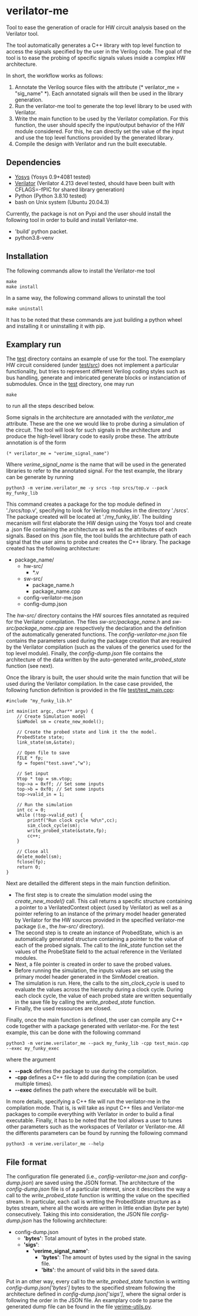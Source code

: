 # verilator-me

Tool to ease the generation of oracle for HW circuit analysis based on the Verilator tool.

The tool automatically generates a C++ library with top level function to
access the signals specified by the user in the Verilog code.  The goal of the
tool is to ease the probing of specific signals values inside a complex HW
architecture.  

In short, the workflow works as follows:
1. Annotate the Verilog source files with the attribute (\* verilator\_me =
   "sig\_name" \*). Each annotated signals will then be used in the library
   generation.
1. Run the verilator-me tool to generate the top level library to be used with
   Verilator.
1. Write the main function to be used by the Verilator compilation. For this
   function, the user should specify the input/output behavior of the HW module
   considered. For this, he can directly set the value of the input and use the
   top level functions provided by the generated library.  
1. Compile the design with Verilator and run the built executable.


## Dependencies

* [Yosys](http://www.clifford.at/yosys/) (Yosys 0.9+4081 tested)
* [Verilator](https://www.veripool.org/verilator/) (Verilator 4.213 devel
  tested, should have been built with CFLAGS=-fPIC for shared library
  generation)
* Python (Python 3.8.10 tested)
* bash on Unix system (Ubuntu 20.04.3)

Currently, the package is not on Pypi and the user should install the following
tool in order to build and install Verilator-me.

* 'build' python packet.
* python3.8-venv 

## Installation
The following commands allow to install the Verilator-me tool
```
make
make install
```
In a same way, the following command allows to uninstall the tool
```
make uninstall
```
It has to be noted that these commands are just building a python wheel and installing it or uninstalling it
with pip.
## Examplary run

The [test](test/) directory contains an example of use for the tool. The
exemplary HW circuit considered (under [test/src](https://git-crypto.elen.ucl.ac.be/cmomin/verilator-me/-/tree/README/test/srcs)) does not implement a particular functionality,
but tries to represent different Verilog coding styles such as bus handling,
generate and imbricated generate blocks or instanciation of submodules. Once in the [test](test/) directory, one may run 
```
make 
```
to run all the steps described below. 

Some signals in the architecture are annotaded with the *verilator\_me* attribute. These are the one
we would like to probe during a simulation of the circuit. The tool will look for such signals in the architecture 
and produce the high-level library code to easily probe these. The attribute annotation is of the form 
```
(* verilator_me = "verime_signal_name")
```
Where *verime\_signal\_name* is the name that will be used in the generated libraries to refer to the annotated signal.
For the test example, the library can be generate by running
```
python3 -m verime.verilator_me -y srcs -top srcs/top.v --pack my_funky_lib
```
This command creates a package for the top module defined in './srcs/top.v', specifying to look for Verilog modules in the directory './srcs'. The package created will be located at './my\_funky\_lib'. The building mecanism will first elaborate the HW design using the Yosys tool and create a .json file containing the architecture as well as the attributes of each signals. Based on this .json file, the tool builds the architecture path of each signal that the user aims to probe and creates the C++ library. The package created has the following architecture:

+ package_name/
   + hw-src/
      + *.v
   + sw-src/
      + package_name.h
      + package_name.cpp
   + config-verilator-me.json
   + config-dump.json

The *hw-src/* directory contains the HW sources files annotated as required for the Verilator compilation. The files *sw-src/package_name.h* and *sw-src/package_name.cpp* are respectively the declaration and the definition of the automatically generated functions. The *config-verilator-me.json* file contains the parameters used during the package creation that are required by the Verilator compilation (such as the values of the generics used for the top level module). Finally, the *config-dump.json* file contains the architecture of the data written by the auto-generated *write_probed_state* function (see next).

Once the library is built, the user should write the main function that will be used during the Verilator compilation. In the case case provided, the following function definition is provided in the file [test/test\_main.cpp](https://git-crypto.elen.ucl.ac.be/cmomin/verilator-me/-/blob/README/test/test_main.cpp):
```
#include "my_funky_lib.h"

int main(int argc, char** argv) {
    // Create Simulation model
    SimModel sm = create_new_model();

    // Create the probed state and link it the the model.
    ProbedState state; 
    link_state(sm,&state);

    // Open file to save
    FILE * fp;
    fp = fopen("test.save","w"); 

    // Set input 
    Vtop * top = sm.vtop;
    top->a = 0xff; // Set some inputs
    top->b = 0xf0; // Set some inputs
    top->valid_in = 1;

    // Run the simulation
    int cc = 0;
    while (!top->valid_out) {
        printf("Run clock cycle %d\n",cc);
        sim_clock_cycle(sm);
        write_probed_state(&state,fp);
        cc++;
    }

    // Close all
    delete_model(sm);
    fclose(fp);
    return 0;
}
```
Next are detailled the different steps in the main function definition.
+ The first step is to create the simulation model using the *create\_new\_model()* call. This call returns a specific structure containing a pointer to a VerilatedContext object (used by Verilator) as well as a pointer refering to an instance of the primary model header generated by Verilator for the HW sources provided in the specified verilator-me package (i.e., the *hw-src/* directory).
+ The second step is to create an instance of ProbedState, which is an automatically generated structure containing a pointer to the value of each of the probed signals. The call to the *link_state* function set the values of the ProbeState field to the actual reference in the Verilated modules.
+ Next, a file pointer is created in order to save the probed values.
+ Before running the simulation, the inputs values are set using the primary model header generated in the SimModel creation.
+ The simulation is run. Here, the calls to the *sim\_clock\_cycle* is used to evaluate the values across the hierarchy during a clock cycle. During each clock cycle, the value of each probed state are written sequentially in the save file by calling the *write_probed_state* function.
+ Finally, the used ressources are closed.

Finally, once the main function is defined, the user can compile any C++ code together with a package generated with verilator-me.
For the test example, this can be done with the following command
```
python3 -m verime.verilator_me --pack my_funky_lib -cpp test_main.cpp --exec my_funky_exec
```
where the argument 
+ **--pack** defines the package to use during the compilation.
+ **-cpp** defines a C++ file to add during the compilation (can be used multiple times).
+ **--exec** defines the path where the executable will be built. 

In more details, specifying a C++ file will run the verilator-me in the compilation mode. That is, is will take as input C++ files and Verilator-me packages to compile everything with Verilator in order to build a final executable. Finally, it has to be noted that the tool allows a user to tunes other parameters such as the workspaces of Verilator or Verilator-me. All the differents parameters can be found by running the following command
```
python3 -m verime.verilator_me --help
```

## File format

The configuration file generated (i.e., *config-verilator-me.json* and *config-dump.json*) are saved using the JSON format. The architecture of the *config-dump.json* file is of a particular interest, since it describes the way a call to the *write_probed_state* function is writting the value on the specified stream. In particular, each call is writting the ProbedState structure as a bytes stream, where all the words are written in little endian (byte per byte) consecutively. Taking this into consideration, the JSON file *config-dump.json* has the following architecture:

+ config-dump.json
   + **'bytes'**: Total amount of bytes in the probed state. 
   + **'sigs'**: 
      + **'verime_signal_name'**: 
         + **'bytes'**: The amount of bytes used by the signal in the saving file.
         + **'bits'**: the amount of valid bits in the saved data.


Put in an other way, every call to the *write_probed_state* function is writting *config-dump.json['bytes']* bytes to the specified stream following the architecture defined in *config-dump.json['sigs']*, where the signal order is following the order in the JSON file. An examplary code to parse the generated dump file can be found in the file [verime-utils.py](https://git-crypto.elen.ucl.ac.be/cmomin/verilator-me/-/blob/main/verime-utils.py).
